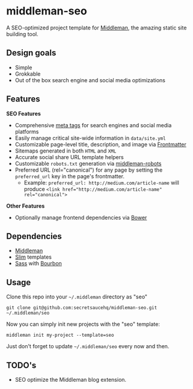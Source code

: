 # middleman-seo
A SEO-optimized project template for [Middleman](http://middlemanapp.com), the amazing static site building tool.

## Design goals
- Simple
- Grokkable
- Out of the box search engine and social media optimizations

## Features
__SEO Features__
- Comprehensive [meta tags](http://secretsaucehq.com/blog/social-media/the-ultimate-guide-to-social-media-meta-tags/) for search engines and social media platforms
- Easily manage critical site-wide information in `data/site.yml`
- Customizable page-level title, description, and image via [Frontmatter](https://middlemanapp.com/basics/frontmatter/)
- Sitemaps generated in both `HTML` and `XML`
- Accurate social share URL template helpers
- Customizable `robots.txt` generation via [middleman-robots](http://github.com/yterajima/middleman-robots)
- Preferred URL (rel="canonical") for any page by setting the `preferred_url` key in the page's frontmatter.
  - Example: `preferred_url: http://medium.com/article-name` will produce `<link href="http://medium.com/article-name" rel="canonical">`

__Other Features__
- Optionally manage frontend dependencies via [Bower](http://bower.io)

## Dependencies

- [Middleman](http://middlemanapp.com)
- [Slim](http://slim-lang.com/) templates
- [Sass](http://sass-lang.com/) with [Bourbon](http://bourbon.io/)

## Usage
Clone this repo into your `~/.middleman` directory as "seo"

`git clone git@github.com:secretsaucehq/middleman-seo.git ~/.middleman/seo`

Now you can simply init new projects with the "seo" template:

`middleman init my-project --template=seo `

Just don't forget to update `~/.middleman/seo` every now and then.

## TODO's
- SEO optimize the Middleman blog extension.
